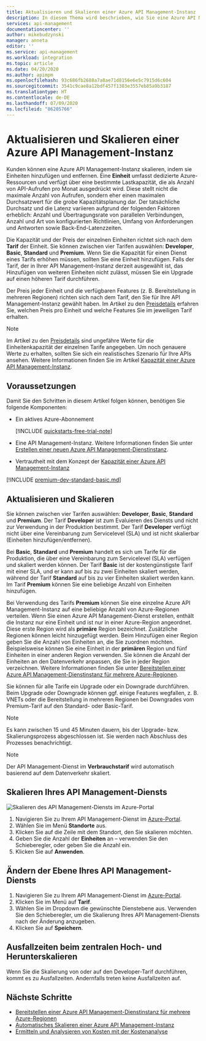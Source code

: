```yaml
---
title: Aktualisieren und Skalieren einer Azure API Management-Instanz | Microsoft-Dokumentation
description: In diesem Thema wird beschrieben, wie Sie eine Azure API Management-Instanz aktualisieren und skalieren.
services: api-management
documentationcenter: ''
author: mikebudzynski
manager: anneta
editor: ''
ms.service: api-management
ms.workload: integration
ms.topic: article
ms.date: 04/20/2020
ms.author: apimpm
ms.openlocfilehash: 93c686fb2688a7a8ae71d8156e6e5c7915d6c604
ms.sourcegitcommit: 3541c9cae8a12bdf457f1383e3557eb85a9b3187
ms.translationtype: HT
ms.contentlocale: de-DE
ms.lasthandoff: 07/09/2020
ms.locfileid: "86205766"
---
```

# <a name="upgrade-and-scale-an-azure-api-management-instance"></a>Aktualisieren und Skalieren einer Azure API Management-Instanz  

Kunden können eine Azure API Management-Instanz skalieren, indem sie Einheiten hinzufügen und entfernen. Eine **Einheit** umfasst dedizierte Azure-Ressourcen und verfügt über eine bestimmte Lastkapazität, die als Anzahl von API-Aufrufen pro Monat ausgedrückt wird. Diese stellt nicht die maximale Anzahl von Aufrufen, sondern eher einen maximalen Durchsatzwert für die grobe Kapazitätsplanung dar. Der tatsächliche Durchsatz und die Latenz variieren aufgrund der folgenden Faktoren erheblich: Anzahl und Übertragungsrate von parallelen Verbindungen, Anzahl und Art von konfigurierten Richtlinien, Umfang von Anforderungen und Antworten sowie Back-End-Latenzzeiten.

Die Kapazität und der Preis der einzelnen Einheiten richtet sich nach dem **Tarif** der Einheit. Sie können zwischen vier Tarifen auswählen: **Developer**, **Basic**, **Standard** und **Premium**. Wenn Sie die Kapazität für einen Dienst eines Tarifs erhöhen müssen, sollten Sie eine Einheit hinzufügen. Falls der Tarif, der in Ihrer API Management-Instanz derzeit ausgewählt ist, das Hinzufügen von weiteren Einheiten nicht zulässt, müssen Sie ein Upgrade auf einen höheren Tarif durchführen.

Der Preis jeder Einheit und die verfügbaren Features (z. B. Bereitstellung in mehreren Regionen) richten sich nach dem Tarif, den Sie für Ihre API Management-Instanz gewählt haben. Im Artikel zu den [Preisdetails](https://azure.microsoft.com/pricing/details/api-management/?ref=microsoft.com&utm_source=microsoft.com&utm_medium=docs&utm_campaign=visualstudio) erfahren Sie, welchen Preis pro Einheit und welche Features Sie im jeweiligen Tarif erhalten. 

>[!NOTE]
>Im Artikel zu den [Preisdetails](https://azure.microsoft.com/pricing/details/api-management/?ref=microsoft.com&utm_source=microsoft.com&utm_medium=docs&utm_campaign=visualstudio) sind ungefähre Werte für die Einheitenkapazität der einzelnen Tarife angegeben. Um noch genauere Werte zu erhalten, sollten Sie sich ein realistisches Szenario für Ihre APIs ansehen. Weitere Informationen finden Sie im Artikel [Kapazität einer Azure API Management-Instanz](api-management-capacity.md).

## <a name="prerequisites"></a>Voraussetzungen

Damit Sie den Schritten in diesem Artikel folgen können, benötigen Sie folgende Komponenten:

+ Ein aktives Azure-Abonnement

    [!INCLUDE [quickstarts-free-trial-note](../../includes/quickstarts-free-trial-note.md)]

+ Eine API Management-Instanz. Weitere Informationen finden Sie unter [Erstellen einer neuen Azure API Management-Dienstinstanz](get-started-create-service-instance.md).

+ Vertrautheit mit dem Konzept der [Kapazität einer Azure API Management-Instanz](api-management-capacity.md)

[!INCLUDE [premium-dev-standard-basic.md](../../includes/api-management-availability-premium-dev-standard-basic.md)]

## <a name="upgrade-and-scale"></a>Aktualisieren und Skalieren  

Sie können zwischen vier Tarifen auswählen: **Developer**, **Basic**, **Standard** und **Premium**. Der Tarif **Developer** ist zum Evaluieren des Diensts und nicht zur Verwendung in der Produktion bestimmt. Der Tarif **Developer** verfügt nicht über eine Vereinbarung zum Servicelevel (SLA) und ist nicht skalierbar (Einheiten hinzufügen/entfernen). 

Bei **Basic**, **Standard** und **Premium** handelt es sich um Tarife für die Produktion, die über eine Vereinbarung zum Servicelevel (SLA) verfügen und skaliert werden können. Der Tarif **Basic** ist der kostengünstigste Tarif mit einer SLA, und er kann auf bis zu zwei Einheiten skaliert werden, während der Tarif **Standard** auf bis zu vier Einheiten skaliert werden kann. Im Tarif **Premium** können Sie eine beliebige Anzahl von Einheiten hinzufügen.

Bei Verwendung des Tarifs **Premium** können Sie eine einzelne Azure API Management-Instanz auf eine beliebige Anzahl von Azure-Regionen verteilen. Wenn Sie einen Azure API Management-Dienst erstellen, enthält die Instanz nur eine Einheit und ist nur in einer Azure-Region angeordnet. Diese erste Region wird als **primäre** Region bezeichnet. Zusätzliche Regionen können leicht hinzugefügt werden. Beim Hinzufügen einer Region geben Sie die Anzahl von Einheiten an, die Sie zuordnen möchten. Beispielsweise können Sie eine Einheit in der **primären** Region und fünf Einheiten in einer anderen Region verwenden. Sie können die Anzahl der Einheiten an den Datenverkehr anpassen, die Sie in jeder Region verzeichnen. Weitere Informationen finden Sie unter [Bereitstellen einer Azure API Management-Dienstinstanz für mehrere Azure-Regionen](api-management-howto-deploy-multi-region.md).

Sie können für alle Tarife ein Upgrade oder ein Downgrade durchführen. Beim Upgrade oder Downgrade können ggf. einige Features wegfallen, z. B. VNETs oder die Bereitstellung in mehreren Regionen bei Downgrades vom Premium-Tarif auf den Standard- oder Basic-Tarif.

> [!NOTE]
> Es kann zwischen 15 und 45 Minuten dauern, bis der Upgrade- bzw. Skalierungsprozess abgeschlossen ist. Sie werden nach Abschluss des Prozesses benachrichtigt.

> [!NOTE]
> Der API Management-Dienst im **Verbrauchstarif** wird automatisch basierend auf dem Datenverkehr skaliert.

## <a name="scale-your-api-management-service"></a>Skalieren Ihres API Management-Diensts

![Skalieren des API Management-Diensts im Azure-Portal](./media/upgrade-and-scale/portal-scale.png)

1. Navigieren Sie zu Ihrem API Management-Dienst im [Azure-Portal](https://portal.azure.com/).
2. Wählen Sie im Menü **Standorte** aus.
3. Klicken Sie auf die Zeile mit dem Standort, den Sie skalieren möchten.
4. Geben Sie die Anzahl der **Einheiten** an – verwenden Sie den Schieberegler, oder geben Sie die Anzahl ein.
5. Klicken Sie auf **Anwenden**.

## <a name="change-your-api-management-service-tier"></a>Ändern der Ebene Ihres API Management-Diensts

1. Navigieren Sie zu Ihrem API Management-Dienst im [Azure-Portal](https://portal.azure.com/).
2. Klicken Sie im Menü auf **Tarif**.
3. Wählen Sie im Dropdown die gewünschte Dienstebene aus. Verwenden Sie den Schieberegler, um die Skalierung Ihres API Management-Diensts nach der Änderung anzugeben.
4. Klicken Sie auf **Speichern**.

## <a name="downtime-during-scaling-up-and-down"></a>Ausfallzeiten beim zentralen Hoch- und Herunterskalieren
Wenn Sie die Skalierung von oder auf den Developer-Tarif durchführen, kommt es zu Ausfallzeiten. Andernfalls treten keine Ausfallzeiten auf. 


## <a name="next-steps"></a>Nächste Schritte

- [Bereitstellen einer Azure API Management-Dienstinstanz für mehrere Azure-Regionen](api-management-howto-deploy-multi-region.md)
- [Automatisches Skalieren einer Azure API Management-Instanz](api-management-howto-autoscale.md)
- [Ermitteln und Analysieren von Kosten mit der Kostenanalyse](https://docs.microsoft.com/azure/cost-management-billing/costs/quick-acm-cost-analysis?WT.mc_id=costmanagementcontent_docsacmhorizontal_-inproduct-learn)